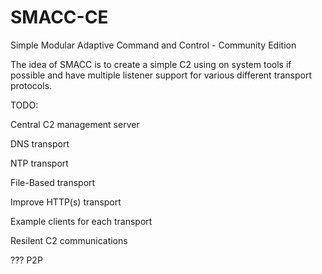 # SMACC-CE
Simple Modular Adaptive Command and Control - Community Edition

The idea of SMACC is to create a simple C2 using on system tools if possible and have multiple listener support for various different transport protocols.

TODO:

Central C2 management server

DNS transport

NTP transport

File-Based transport

Improve HTTP(s) transport

Example clients for each transport

Resilent C2 communications

??? P2P 
